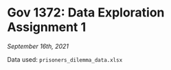 # Gov 1372: Data Exploration Assignment 1
*September 16th, 2021*

Data used: `prisoners_dilemma_data.xlsx`
